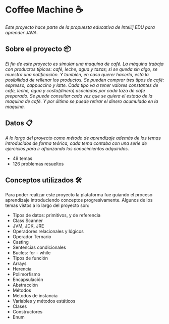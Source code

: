 # Coffee Machine ☕
_Este proyecto hace parte de la propuesta educativa de Intellij EDU para aprender JAVA._
## Sobre el proyecto 📦
_El fin de este proyecto es simular una maquina de café. La máquina trabaja con productos típicos: café, leche, agua y tazas; si se queda sin algo, se muestra una notificación.
Y también, en caso querer hacerlo, está la posibilidad de rellenar los productos.
Se pueden comprar tres tipos de café: espresso, cappuccino y latte. Cada tipo va a tener valores constantes de cafe, leche, agua y costo(dinero) asociados por cada taza de café preparado.
Se puede consultar cada vez que se quiera el estado de la maquina de café.
Y por último se puede retirar el dinero acumulado en la maquina._

## Datos 📋
_A lo largo del proyecto como método de aprendizaje además de los temas introducidos de forma teórica, cada tema contaba con una serie de ejercicios para ir afianzando los conocimientos adquiridos._
* 49 temas
* 126 problemas resueltos

## Conceptos utilizados 🛠️
Para poder realizar este proyecto la plataforma fue guíando el proceso aprendizaje introduciendo conceptos progresivamente. Algunos de los temas vistos a lo largo del proyecto son:
* Tipos de datos: primitivos, y de referencia 
* Class Scanner
* JVM, JDK, JRE
* Operadores relacionales y lógicos
* Operador Ternario
* Casting
* Sentencias condicionales
* Bucles: for - while
* Tipos de función
* Arrays
* Herencia
* Polimorfismo
* Encapsulación
* Abstracción
* Métodos
* Metodos de instancia
* Variables y métodos estáticos
* Clases
* Constructores
* Enum
